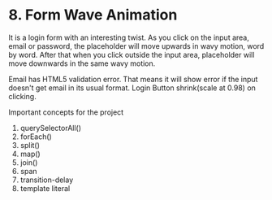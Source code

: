 # 8. Form Wave Animation

It is a login form with an interesting twist. As you click on the input area, email or password, the placeholder will move upwards in wavy motion, word by word. After that when you click outside the input area, placeholder will move downwards in the same wavy motion.

Email has HTML5 validation error. That means it will show error if the input doesn't get email in its usual format. Login Button shrink(scale at 0.98) on clicking. 

Important concepts for the project

1. querySelectorAll()
2. forEach()
3. split()
4. map()
5. join()
6. span
7. transition-delay
8. template literal
